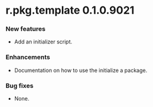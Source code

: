 # r.pkg.template 0.1.0.9021
### New features
* Add an initializer script.
### Enhancements
* Documentation on how to use the initialize a package.
### Bug fixes
* None.
